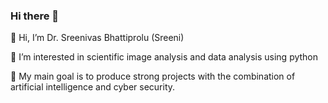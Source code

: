 ### Hi there 👋

👋 Hi, I’m Dr. Sreenivas Bhattiprolu (Sreeni)

👀 I’m interested in scientific image analysis and data analysis using python

🌱 My main goal is to produce strong projects with the combination of artificial intelligence and cyber security.
